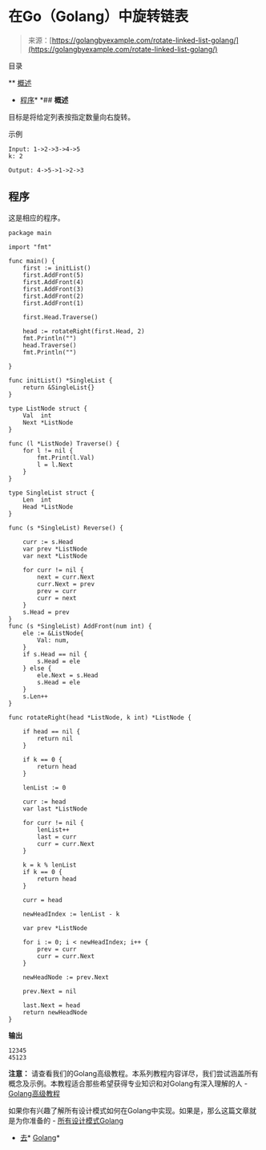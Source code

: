 <!--yml

类别：未分类

日期：2024-10-13 06:46:39

-->

# 在Go（Golang）中旋转链表

> 来源：[https://golangbyexample.com/rotate-linked-list-golang/](https://golangbyexample.com/rotate-linked-list-golang/)

目录

**   [概述](#Overview "Overview")

+   [程序](#Program "Program")*  *## **概述**

目标是将给定列表按指定数量向右旋转。

示例

```
Input: 1->2->3->4->5
k: 2

Output: 4->5->1->2->3
```

## **程序**

这是相应的程序。

```
package main

import "fmt"

func main() {
	first := initList()
	first.AddFront(5)
	first.AddFront(4)
	first.AddFront(3)
	first.AddFront(2)
	first.AddFront(1)

	first.Head.Traverse()

	head := rotateRight(first.Head, 2)
	fmt.Println("")
	head.Traverse()
	fmt.Println("")

}

func initList() *SingleList {
	return &SingleList{}
}

type ListNode struct {
	Val  int
	Next *ListNode
}

func (l *ListNode) Traverse() {
	for l != nil {
		fmt.Print(l.Val)
		l = l.Next
	}
}

type SingleList struct {
	Len  int
	Head *ListNode
}

func (s *SingleList) Reverse() {

	curr := s.Head
	var prev *ListNode
	var next *ListNode

	for curr != nil {
		next = curr.Next
		curr.Next = prev
		prev = curr
		curr = next
	}
	s.Head = prev
}
func (s *SingleList) AddFront(num int) {
	ele := &ListNode{
		Val: num,
	}
	if s.Head == nil {
		s.Head = ele
	} else {
		ele.Next = s.Head
		s.Head = ele
	}
	s.Len++
}

func rotateRight(head *ListNode, k int) *ListNode {

	if head == nil {
		return nil
	}

	if k == 0 {
		return head
	}

	lenList := 0

	curr := head
	var last *ListNode

	for curr != nil {
		lenList++
		last = curr
		curr = curr.Next
	}

	k = k % lenList
	if k == 0 {
		return head
	}

	curr = head

	newHeadIndex := lenList - k

	var prev *ListNode

	for i := 0; i < newHeadIndex; i++ {
		prev = curr
		curr = curr.Next
	}

	newHeadNode := prev.Next

	prev.Next = nil

	last.Next = head
	return newHeadNode
}
```

**输出**

```
12345
45123
```

**注意：** 请查看我们的Golang高级教程。本系列教程内容详尽，我们尝试涵盖所有概念及示例。本教程适合那些希望获得专业知识和对Golang有深入理解的人 - [Golang高级教程](https://golangbyexample.com/golang-comprehensive-tutorial/)

如果你有兴趣了解所有设计模式如何在Golang中实现。如果是，那么这篇文章就是为你准备的 - [所有设计模式Golang](https://golangbyexample.com/all-design-patterns-golang/)

+   [去](https://golangbyexample.com/tag/go/)*   [Golang](https://golangbyexample.com/tag/golang/)*

